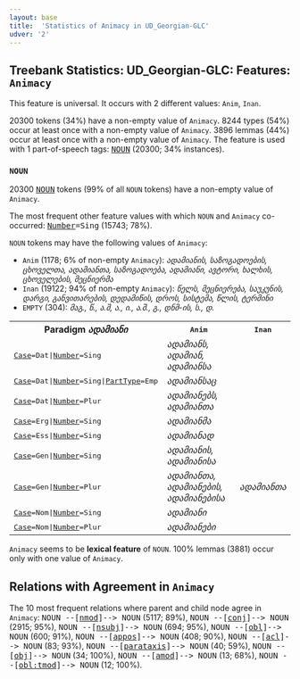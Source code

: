 ```yaml
---
layout: base
title:  'Statistics of Animacy in UD_Georgian-GLC'
udver: '2'
---
```


## Treebank Statistics: UD_Georgian-GLC: Features: `Animacy`

This feature is universal.
It occurs with 2 different values: `Anim`, `Inan`.

20300 tokens (34%) have a non-empty value of `Animacy`.
8244 types (54%) occur at least once with a non-empty value of `Animacy`.
3896 lemmas (44%) occur at least once with a non-empty value of `Animacy`.
The feature is used with 1 part-of-speech tags: <tt><a href="ka_glc-pos-NOUN.html">NOUN</a></tt> (20300; 34% instances).

### `NOUN`

20300 <tt><a href="ka_glc-pos-NOUN.html">NOUN</a></tt> tokens (99% of all `NOUN` tokens) have a non-empty value of `Animacy`.

The most frequent other feature values with which `NOUN` and `Animacy` co-occurred: <tt><a href="ka_glc-feat-Number.html">Number</a></tt><tt>=Sing</tt> (15743; 78%).

`NOUN` tokens may have the following values of `Animacy`:

* `Anim` (1178; 6% of non-empty `Animacy`): <em>ადამიანის, საზოგადოების, ცხოველთა, ადამიანთა, საზოგადოება, ადამიანი, ავტორი, ხალხის, ცხოველების, მეცნიერმა</em>
* `Inan` (19122; 94% of non-empty `Animacy`): <em>წელს, მეცნიერება, საუკუნის, დარგი, განვითარების, დედამიწის, დროს, სისტემა, წლის, ტერმინი</em>
* `EMPTY` (304): <em>მაგ., წ., ა.შ, ა., ი., ა.შ., გ., დნმ-ის, ს., დ.</em>

<table>
  <tr><th>Paradigm <i>ადამიანი</i></th><th><tt>Anim</tt></th><th><tt>Inan</tt></th></tr>
  <tr><td><tt><tt><a href="ka_glc-feat-Case.html">Case</a></tt><tt>=Dat</tt>|<tt><a href="ka_glc-feat-Number.html">Number</a></tt><tt>=Sing</tt></tt></td><td><em>ადამიანს, ადამიან, ადამიანსა</em></td><td></td></tr>
  <tr><td><tt><tt><a href="ka_glc-feat-Case.html">Case</a></tt><tt>=Dat</tt>|<tt><a href="ka_glc-feat-Number.html">Number</a></tt><tt>=Sing</tt>|<tt><a href="ka_glc-feat-PartType.html">PartType</a></tt><tt>=Emp</tt></tt></td><td><em>ადამიანსაც</em></td><td></td></tr>
  <tr><td><tt><tt><a href="ka_glc-feat-Case.html">Case</a></tt><tt>=Dat</tt>|<tt><a href="ka_glc-feat-Number.html">Number</a></tt><tt>=Plur</tt></tt></td><td><em>ადამიანებს, ადამიანთა</em></td><td></td></tr>
  <tr><td><tt><tt><a href="ka_glc-feat-Case.html">Case</a></tt><tt>=Erg</tt>|<tt><a href="ka_glc-feat-Number.html">Number</a></tt><tt>=Sing</tt></tt></td><td><em>ადამიანმა</em></td><td></td></tr>
  <tr><td><tt><tt><a href="ka_glc-feat-Case.html">Case</a></tt><tt>=Ess</tt>|<tt><a href="ka_glc-feat-Number.html">Number</a></tt><tt>=Sing</tt></tt></td><td><em>ადამიანად</em></td><td></td></tr>
  <tr><td><tt><tt><a href="ka_glc-feat-Case.html">Case</a></tt><tt>=Gen</tt>|<tt><a href="ka_glc-feat-Number.html">Number</a></tt><tt>=Sing</tt></tt></td><td><em>ადამიანის, ადამიანისა</em></td><td></td></tr>
  <tr><td><tt><tt><a href="ka_glc-feat-Case.html">Case</a></tt><tt>=Gen</tt>|<tt><a href="ka_glc-feat-Number.html">Number</a></tt><tt>=Plur</tt></tt></td><td><em>ადამიანთა, ადამიანების, ადამიანებისა</em></td><td><em>ადამიანთა</em></td></tr>
  <tr><td><tt><tt><a href="ka_glc-feat-Case.html">Case</a></tt><tt>=Nom</tt>|<tt><a href="ka_glc-feat-Number.html">Number</a></tt><tt>=Sing</tt></tt></td><td><em>ადამიანი</em></td><td></td></tr>
  <tr><td><tt><tt><a href="ka_glc-feat-Case.html">Case</a></tt><tt>=Nom</tt>|<tt><a href="ka_glc-feat-Number.html">Number</a></tt><tt>=Plur</tt></tt></td><td><em>ადამიანები</em></td><td></td></tr>
</table>

`Animacy` seems to be **lexical feature** of `NOUN`. 100% lemmas (3881) occur only with one value of `Animacy`.

## Relations with Agreement in `Animacy`

The 10 most frequent relations where parent and child node agree in `Animacy`:
<tt>NOUN --[<tt><a href="ka_glc-dep-nmod.html">nmod</a></tt>]--> NOUN</tt> (5117; 89%),
<tt>NOUN --[<tt><a href="ka_glc-dep-conj.html">conj</a></tt>]--> NOUN</tt> (2915; 95%),
<tt>NOUN --[<tt><a href="ka_glc-dep-nsubj.html">nsubj</a></tt>]--> NOUN</tt> (694; 95%),
<tt>NOUN --[<tt><a href="ka_glc-dep-obl.html">obl</a></tt>]--> NOUN</tt> (600; 91%),
<tt>NOUN --[<tt><a href="ka_glc-dep-appos.html">appos</a></tt>]--> NOUN</tt> (408; 90%),
<tt>NOUN --[<tt><a href="ka_glc-dep-acl.html">acl</a></tt>]--> NOUN</tt> (83; 93%),
<tt>NOUN --[<tt><a href="ka_glc-dep-parataxis.html">parataxis</a></tt>]--> NOUN</tt> (40; 59%),
<tt>NOUN --[<tt><a href="ka_glc-dep-obj.html">obj</a></tt>]--> NOUN</tt> (34; 100%),
<tt>NOUN --[<tt><a href="ka_glc-dep-amod.html">amod</a></tt>]--> NOUN</tt> (13; 68%),
<tt>NOUN --[<tt><a href="ka_glc-dep-obl-tmod.html">obl:tmod</a></tt>]--> NOUN</tt> (12; 100%).

